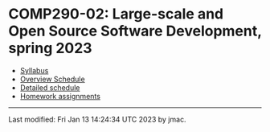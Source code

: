 # COMP290-02: Large-scale and Open Source Software Development, spring 2023


* [Syllabus](syllabus-1-12-2023.docx)
* [Overview Schedule](schedule-1-13-2023.xlsx)  <!-- &nbsp;&nbsp;&nbsp;<font color="red">UPDATED on 3/8/2022</font> -->
* [Detailed schedule](resources)
* [Homework assignments](hw)
<!-- * [Instructor's office -->
<!--   hours](https://users.dickinson.edu/~jmac/office-hours.html) -->
<!-- * [CS help room](help-room.md) -->
<!-- * [Moodle site](https://lms.dickinson.edu/course/view.php?id=46926) -->
<!-- * [Zoom -->
<!--   details](https://lms.dickinson.edu/mod/page/view.php?id=1068256) for -->
<!--   occasions when class is online -->
<!-- * [Recordings of some -->
<!--   classes](https://lms.dickinson.edu/mod/page/view.php?id=1068255) -->
<!-- * [FarmData2 GitHub -->
<!--   Repository](https://github.com/DickinsonCollege/FarmData2) -->
<!-- * [FarmData2 Zulip Chat](https://farmdata2.zulipchat.com) -->
<!-- * [Acknowledgment](acknowledgment.md) -->

----
Last modified: Fri Jan 13 14:24:34 UTC 2023 by jmac.
